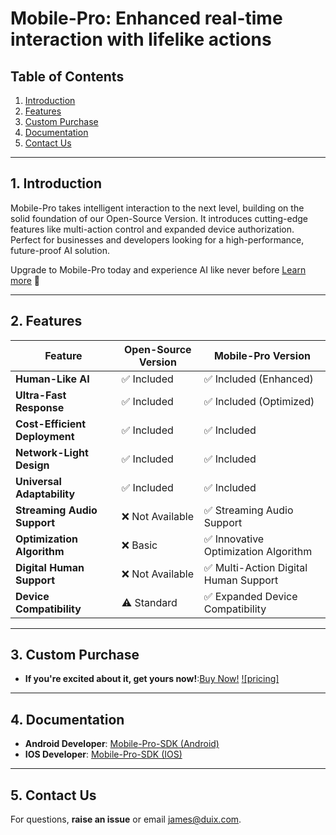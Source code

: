 

# Mobile-Pro: Enhanced real-time interaction with lifelike actions

## Table of Contents
1. [Introduction](#1-introduction)  
2. [Features](#2-features)
3. [Custom Purchase](#3-custom-purchase)
4. [Documentation](#4-documentation)  
5. [Contact Us](#5-contact-us)  

---

## 1. Introduction  
Mobile-Pro takes intelligent interaction to the next level, building on the solid foundation of our Open-Source Version. It introduces cutting-edge features like multi-action control and expanded device authorization. Perfect for businesses and developers looking for a high-performance, future-proof AI solution.

Upgrade to Mobile-Pro today and experience AI like never before [Learn more](https://duix.com/mpro?lang=en) 🚀

---

## 2. Features  
| Feature                        | Open-Source Version          | Mobile-Pro Version                     |
|--------------------------------|------------------------------|----------------------------------------|
| ​**Human-Like AI**​              | ✅ Included                  | ✅ Included (Enhanced)                 |
| ​**Ultra-Fast Response**​        | ✅ Included                  | ✅ Included (Optimized)               |
| ​**Cost-Efficient Deployment**​  | ✅ Included                  | ✅ Included                           |
| ​**Network-Light Design**​       | ✅ Included                  | ✅ Included                           |
| ​**Universal Adaptability**​     | ✅ Included                  | ✅ Included                           |
| ​**Streaming Audio Support**​    | ❌ Not Available             | ✅ Streaming Audio Support                  |
| ​**Optimization Algorithm**​     | ❌ Basic                     | ✅ Innovative Optimization Algorithm   |
| ​**Digital Human Support**​      | ❌ Not Available             | ✅ Multi-Action Digital Human Support |
| ​**Device Compatibility**​       | ⚠️ Standard                  | ✅ Expanded Device Compatibility        |

---

## 3. Custom Purchase
- ​**If you're excited about it, get yours now!**:[Buy Now!](https://duix.com/mpro?lang=en)
[![pricing]](https://github.com/duixcom/Duix.mobile-pro/blob/main/img/price-en.jpg)

---

## 4. Documentation  
- ​**Android Developer**: [Mobile-Pro-SDK (Android)](https://github.com/duixcom/Duix.mobile-pro/blob/main/quickstart/java/README.md)  
- ​**IOS Developer**: [Mobile-Pro-SDK (IOS)](https://github.com/duixcom/Duix.mobile-pro/blob/main/quickstart/ios/README.md)  

---


## 5. Contact Us  
For questions, ​**raise an issue**​ or email [james@duix.com](mailto:james@duix.com).  
